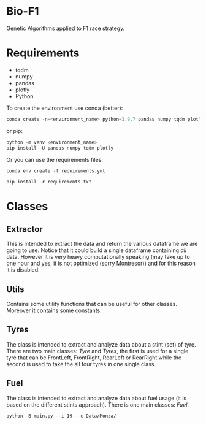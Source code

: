 # Bio-F1
Genetic Algorithms applied to F1 race strategy.

# Requirements
- tqdm
- numpy
- pandas
- plotly
- Python 

To create the environment use conda (better):
```python
conda create -n=<environment_name> python=3.9.7 pandas numpy tqdm plotly
```
or pip:
```python
python -m venv <environment_name> 
pip install -U pandas numpy tqdm plotly
```

Or you can use the requirements files:
```python
conda env create -f requirements.yml
```
```python
pip install -r requirements.txt
```

# Classes
## Extractor
This is intended to extract the data and return the various dataframe we are going to use. Notice that it could build a single dataframe containing *all* data. However it is very heavy computationally speaking (may take up to one hour and yes, it is not optimized (sorry Montresor)) and for this reason it is disabled.

## Utils
Contains some utility functions that can be useful for other classes. Moreover it contains some constants.

## Tyres
The class is intended to extract and analyze data about a stint (set) of tyre. There are two main classes: *Tyre* and *Tyres*, the first is used for a single tyre that can be FrontLeft, FrontRight, RearLeft or RearRight while the second is used to take the all four tyres in one single class.

## Fuel
The class is intended to extract and analyze data about fuel usage (it is based on the different stints approach). There is one main classes: *Fuel*.

```
python -B main.py --i 19 --c Data/Monza/ 
```